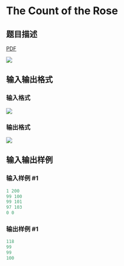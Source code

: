# The Count of the Rose

## 题目描述

[problemUrl]: https://uva.onlinejudge.org/index.php?option=com_onlinejudge&Itemid=8&category=866&page=show_problem&problem=4971

[PDF](https://uva.onlinejudge.org/external/130/p13073.pdf)

![](https://cdn.luogu.com.cn/upload/vjudge_pic/UVA13073/1644d1252a71a51a5b0bad9bb96a052bb1b5822d.png)

## 输入输出格式

### 输入格式

![](https://cdn.luogu.com.cn/upload/vjudge_pic/UVA13073/0f1f8e34bc516f56a95d46940726c73895fda274.png)

### 输出格式

![](https://cdn.luogu.com.cn/upload/vjudge_pic/UVA13073/d892d0263cec8777f3e5b949037850250d50317c.png)

## 输入输出样例

### 输入样例 #1

```cpp
1 200
99 100
99 101
97 103
0 0
```


### 输出样例 #1

```cpp
118
99
99
100
```


